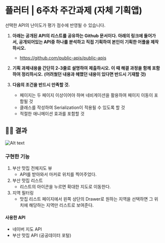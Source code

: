 # 플러터 | 6주차 주간과제 (자체 기획앱)

<aside>
선택한 API의 난이도가 평가 점수에 반영될 수 있습니다.

</aside>

1. **아래는 공개된 API의 리스트를 공유하는 Github 문서이다.
아래의 링크에 들어가서, 공개되어있는 API중 하나를 분석하고 직접 기획하여 본인이 기획한 어플을 제작하시오.**
    - https://github.com/public-apis/public-apis

1. **기획 과제내용을 간단히 2-3줄로 설명하여 제출하시오.
이 때 해결 과정을 함께 포함하여 정리하시오.**
**(어려웠던 내용과 헤맸던 내용이 있다면 반드시 기재할 것)**

2. **다음의 조건을 반드시 만족할 것.**
    - 페이지는 두 페이지 이상이어야 하며 네비게이션을 활용하여 페이지 이동이 포함될 것
    - 클래스를 작성하여 Serialization이 적용될 수 있도록 할 것
    - 적절한 애니메이션 효과를 포함할 것

## 🧑‍💻 결과

![Alt text](<Simulator Screen Recording - iPhone 14 Pro Max - 2023-08-14 at 00.56.29.gif>)

### 구현한 기능
1. 부산 맛집 전체지도 뷰
    - API를 받아와서 마커로 위치를 찍어주었다.
2. 부산 맛집 리스트
    - 리스트의 아이콘을 누르면 확대한 지도로 이동한다.
3. 지역 필터링
    - 맛집 리스트 페이지에서 왼쪽 상단의 Drawer로 원하는 지역을 선택하면 그 위치에 해당하는 지역만 리스트로 보여준다.

#### 사용한 API
- 네이버 지도 API
- 부산 맛집 API (공공데이터 포털)